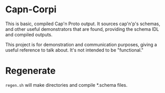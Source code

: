 # Capn-Corpi

This is basic, compiled Cap'n Proto output. It sources cap'n'p's schemas, and other useful demonstrators that are found, providing the schema IDL and compiled outputs.

This project is for demonstration and communication purposes, giving a useful reference to talk about. It's not intended to be "functional."

# Regenerate

`regen.sh` will make directories and compile *.schema files.
